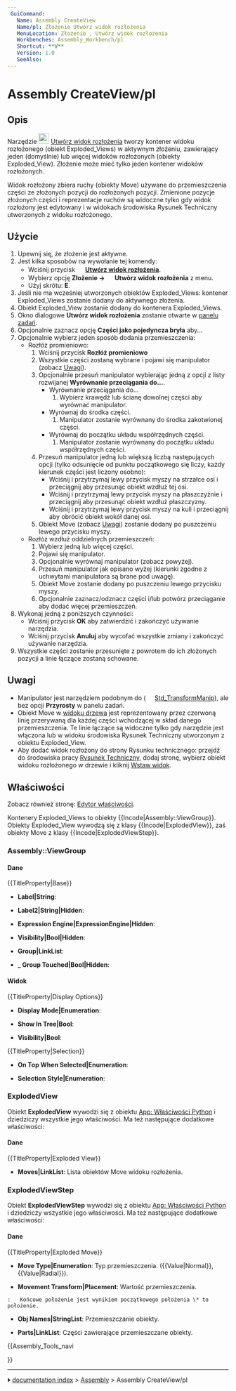 ```yaml
---
 GuiCommand:
   Name: Assembly CreateView
   Name/pl: Złożenie Utwórz widok rozłożenia
   MenuLocation: Złożenie , Utwórz widok rozłożenia
   Workbenches: Assembly_Workbench/pl
   Shortcut: **V**
   Version: 1.0
   SeeAlso: 
---
```


# Assembly CreateView/pl



## Opis

Narzędzie <img alt="" src=images/Assembly_CreateView.svg  style="width:24px;"> [Utwórz widok rozłożenia](Assembly_CreateView/pl.md) tworzy kontener widoku rozłożonego (obiekt Exploded_Views) w aktywnym złożeniu, zawierający jeden (domyślnie) lub więcej widoków rozłożonych (obiekty Exploded_View). Złożenie może mieć tylko jeden kontener widoków rozłożonych.

Widok rozłożony zbiera ruchy (obiekty Move) używane do przemieszczenia części ze złożonych pozycji do rozłożonych pozycji. Zmienione pozycje złożonych części i reprezentacje ruchów są widoczne tylko gdy widok rozłożony jest edytowany i w widokach środowiska Rysunek Techniczny utworzonych z widoku rozłożonego.



## Użycie

1.  Upewnij się, że złożenie jest aktywne.
2.  Jest kilka sposobów na wywołanie tej komendy:
    -   Wciśnij przycisk **<img src="images/Assembly_CreateView.svg" width=16px> [Utwórz widok rozłożenia](Assembly_CreateView/pl.md)**.
    -   Wybierz opcję **Złożenie → <img src="images/Assembly_CreateView.svg" width=16px> Utwórz widok rozłożenia** z menu.
    -   Użyj skrótu: **E**.
3.  Jeśli nie ma wcześniej utworzonych obiektów Exploded_Views: kontener Exploded_Views zostanie dodany do aktywnego złożenia.
4.  Obiekt Exploded_View zostanie dodany do kontenera Exploded_Views.
5.  Okno dialogowe **Utwórz widok rozłożenia** zostanie otwarte w [panelu zadań](Task_panel/pl.md).
6.  Opcjonalnie zaznacz opcję **Części jako pojedyncza bryła** aby\...
7.  Opcjonalnie wybierz jeden sposób dodania przemieszczenia:
    -   Rozłóż promieniowo:
        1.  Wciśnij przycisk **Rozłóż promieniowo**
        2.  Wszystkie części zostaną wybrane i pojawi się manipulator (zobacz [Uwagi](#Notes/pl.md)).
        3.  Opcjonalnie przesuń manipulator wybierając jedną z opcji z listy rozwijanej **Wyrównanie przeciągania do\...**.
            -   Wyrównanie przeciągania do\...
                1.  Wybierz krawędź lub ścianę dowolnej części aby wyrównać manipulator.
            -   Wyrównaj do środka części.
                1.  Manipulator zostanie wyrównany do środka zakotwionej części.
            -   Wyrównaj do początku układu współrzędnych części.
                1.  Manipulator zostanie wyrównany do początku układu współrzędnych części.
        4.  Przesuń manipulator jedną lub większą liczbą następujących opcji (tylko odsunięcie od punktu początkowego się liczy, każdy kierunek części jest liczony osobno):
            -   Wciśnij i przytrzymaj lewy przycisk myszy na strzałce osi i przeciągnij aby przesunąć obiekt wzdłuż tej osi.
            -   Wciśnij i przytrzymaj lewy przycisk myszy na płaszczyźnie i przeciągnij aby przesunąć obiekt wzdłuż płaszczyzny.
            -   Wciśnij i przytrzymaj lewy przycisk myszy na kuli i przeciągnij aby obrócić obiekt wokół danej osi.
        5.  Obiekt Move (zobacz [Uwagi](#Notes/pl.md)) zostanie dodany po puszczeniu lewego przycisku myszy.
    -   Rozłóż wzdłuż oddzielnych przemieszczeń:
        1.  Wybierz jedną lub więcej części.
        2.  Pojawi się manipulator.
        3.  Opcjonalnie wyrównaj manipulator (zobacz powyżej).
        4.  Przesuń manipulator jak opisano wyżej (kierunki zgodne z uchwytami manipulatora są brane pod uwagę).
        5.  Obiekt Move zostanie dodany po puszczeniu lewego przycisku myszy.
        6.  Opcjonalnie zaznacz/odznacz części i/lub potwórz przeciąganie aby dodać więcej przemieszczeń.
8.  Wykonaj jedną z poniższych czynności:
    -   Wciśnij przycisk **OK** aby zatwierdzić i zakończyć używanie narzędzia.
    -   Wciśnij przycisk **Anuluj** aby wycofać wszystkie zmiany i zakończyć używanie narzędzia.
9.  Wszystkie części zostanie przesunięte z powrotem do ich złożonych pozycji a linie łączące zostaną schowane.



## Uwagi

-   Manipulator jest narzędziem podobnym do (<img alt="" src=images/Std_TransformManip.svg  style="width:16px;"> [Std_TransformManip](Std_TransformManip/pl.md)), ale bez opcji **Przyrosty** w panelu zadań.
-   Obiekt Move w [widoku drzewa](Tree_view/pl.md) jest reprezentowany przez czerwoną linię przerywaną dla każdej części wchodzącej w skład danego przemieszczenia. Te linie łączące są widoczne tylko gdy narzędzie jest włączona lub w widoku środowiska Rysunek Techniczny utworzonym z obiektu Exploded_View.
-   Aby dodać widok rozłożony do strony Rysunku technicznego: przejdź do środowiska pracy [Rysunek Techniczny](TechDraw_Workbench/pl.md), dodaj stronę, wybierz obiekt widoku rozłożonego w drzewie i kliknij [Wstaw widok](TechDraw_View/pl.md).



## Właściwości

Zobacz również stronę: [Edytor właściwości](Property_editor/pl.md).

Kontenery Exploded_Views to obiekty {{Incode|Assembly::ViewGroup}}. Obiekty Exploded_View wywodzą się z klasy {{Incode|ExplodedView}}, zaś obiekty Move z klasy {{Incode|ExplodedViewStep}}.

### Assembly::ViewGroup



#### Dane


{{TitleProperty|Base}}

-    **Label|String**:

-    **Label2|String|Hidden**:

-    **Expression Engine|ExpressionEngine|Hidden**:

-    **Visibility|Bool|Hidden**:

-    **Group|LinkList**:

-    **_ Group Touched|Bool|Hidden**:



#### Widok


{{TitleProperty|Display Options}}

-    **Display Mode|Enumeration**:

-    **Show In Tree|Bool**:

-    **Visibility|Bool**:


{{TitleProperty|Selection}}

-    **On Top When Selected|Enumeration**:

-    **Selection Style|Enumeration**:

### ExplodedView

Obiekt **ExplodedView** wywodzi się z obiektu [App: Właściwości Python](App_FeaturePython/pl.md) i dziedziczy wszystkie jego właściwości. Ma też następujące dodatkowe właściwości:



#### Dane 


{{TitleProperty|Exploded View}}

-    **Moves|LinkList**: Lista obiektów Move widoku rozłożenia.

### ExplodedViewStep

Obiekt **ExplodedViewStep** wywodzi się z obiektu [App: Właściwości Python](App_FeaturePython/pl.md) i dziedziczy wszystkie jego właściwości. Ma też następujące dodatkowe właściwości:



#### Dane 


{{TitleProperty|Exploded Move}}

-    **Move Type|Enumeration**: Typ przemieszczenia. ({{Value|Normal}}, {{Value|Radial}}).

-    **Movement Transform|Placement**: Wartość przemieszczenia.

    :   Końcowe położenie jest wynikiem początkowego położenia \* to położenie.

-    **Obj Names|StringList**: Przemieszczanie obiekty.

-    **Parts|LinkList**: Części zawierające przemieszczane obiekty.





{{Assembly_Tools_navi

}}



---
⏵ [documentation index](../README.md) > [Assembly](Assembly_Workbench.md) > Assembly CreateView/pl
